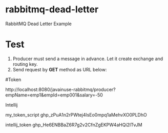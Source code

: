 # rabbitmq-dead-letter
RabbitMQ Dead Letter Example

# Test

1. Producer must send a message in advance. Let it create exchange and routing key. 
2. Send request by **GET** method as URL below:

#Token

http://localhost:8080/javainuse-rabbitmq/producer?empName=emp1&empId=emp001&salary=-50

Intellij


my_token_script
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


intellij_token
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